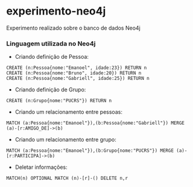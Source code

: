 # experimento-neo4j
Experimento realizado sobre o banco de dados Neo4j

### Linguagem utilizada no Neo4j

- Criando definição de Pessoa:
```
CREATE (n:Pessoa{nome:"Emanoel", idade:23}) RETURN n
CREATE (n:Pessoa{nome:"Bruno", idade:20}) RETURN n
CREATE (n:Pessoa{nome:"Gabriell", idade:25}) RETURN n
```
- Criando definição de Grupo:
```
CREATE (n:Grupo{nome:"PUCRS"}) RETURN n
```
- Criando um relacionamento entre pessoas:
```
MATCH (a:Pessoa{nome:"Emanoel"}),(b:Pessoa{nome:"Gabriell"}) MERGE (a)-[r:AMIGO_DE]->(b)
```

- Criando um relacionamento entre grupo:
```
MATCH (a:Pessoa{nome:"Emanoel"}),(b:Grupo{nome:"PUCRS"}) MERGE (a)-[r:PARTICIPA]->(b)
```
- Deletar informações:
```
MATCH(n) OPTIONAL MATCH (n)-[r]-() DELETE n,r
```

